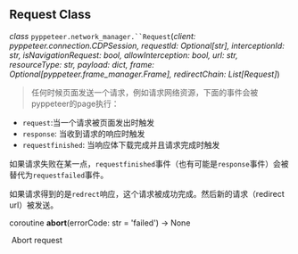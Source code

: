 ## Request Class

*class* `pyppeteer.network_manager.``Request`(*client: pyppeteer.connection.CDPSession, requestId: Optional[str], interceptionId: str, isNavigationRequest: bool, allowInterception: bool, url: str, resourceType: str, payload: dict, frame: Optional[pyppeteer.frame_manager.Frame], redirectChain: List[Request]*)

> 任何时候页面发送一个请求，例如请求网络资源，下面的事件会被pyppeteer的page执行：

- `request`:当一个请求被页面发出时触发
- `response`: 当收到请求的响应时触发
- `requestfinished`: 当响应体下载完成并且请求完成时触发

如果请求失败在某一点，`requestfinished`事件（也有可能是`response`事件）会被替代为`requestfailed`事件。

如果请求得到的是`redrect`响应，这个请求被成功完成。然后新的请求（redirect url）被发送。

coroutine **abort**(errorCode: str = 'failed') -> None

​	Abort request

​	





























